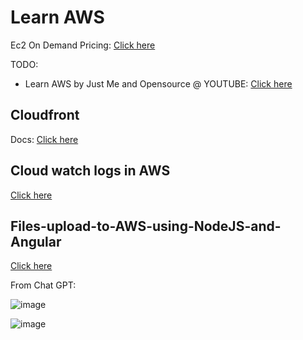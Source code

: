 # Learn AWS

Ec2 On Demand Pricing: [Click here](https://aws.amazon.com/ec2/pricing/on-demand/)

TODO:
- Learn AWS by Just Me and Opensource @ YOUTUBE: [Click here](https://www.youtube.com/playlist?list=PL34sAs7_26wMKAl2wcDXb7ko65V8KDBzG)

## Cloudfront

Docs: [Click here](https://docs.aws.amazon.com/AmazonCloudFront/latest/DeveloperGuide/Introduction.html)

## Cloud watch logs in AWS

[Click here](https://docs.aws.amazon.com/AmazonCloudWatch/latest/logs/WhatIsCloudWatchLogs.html)

## Files-upload-to-AWS-using-NodeJS-and-Angular

[Click here](https://github.com/piratedeepak/Files-upload-to-AWS-using-NodeJS-and-Angular)

From Chat GPT:

![image](https://user-images.githubusercontent.com/31458531/206914158-50ef77a6-75e8-4e72-bffa-5f6263d9aea3.png)

![image](https://user-images.githubusercontent.com/31458531/206914165-00e5a3d0-d1c9-4c3e-bb21-c42fa08bd804.png)
